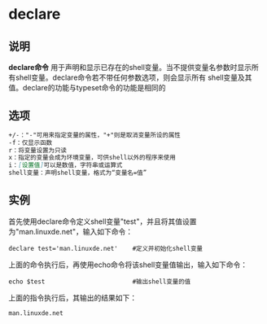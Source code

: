 # **declare**

## 说明

**declare命令** 用于声明和显示已存在的shell变量。当不提供变量名参数时显示所有shell变量。declare命令若不带任何参数选项，则会显示所有
shell变量及其值。declare的功能与typeset命令的功能是相同的

## 选项

```markdown
+/-："-"可用来指定变量的属性，"+"则是取消变量所设的属性
-f：仅显示函数
r：将变量设置为只读
x：指定的变量会成为环境变量，可供shell以外的程序来使用
i：[设置值]可以是数值，字符串或运算式
shell变量：声明shell变量，格式为“变量名=值”
```

## 实例

首先使用declare命令定义shell变量"test"，并且将其值设置为"man.linuxde.net"，输入如下命令：

```
declare test='man.linuxde.net'    #定义并初始化shell变量
```

上面的命令执行后，再使用echo命令将该shell变量值输出，输入如下命令：

```
echo $test                        #输出shell变量的值
```

上面的指令执行后，其输出的结果如下：

```
man.linuxde.net
```


